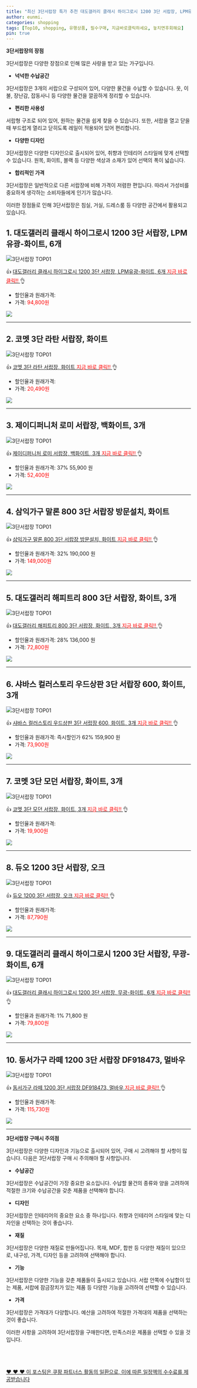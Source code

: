 ```yaml
---
title: "최신 3단서랍장 특가 추천 대도갤러리 클래시 하이그로시 1200 3단 서랍장, LPM유광-화이트, 6개 비교 장점"
author: eunmi.
categories: shopping
tags: [Top10, shopping, 유행상품, 필수구매, 지금바로클릭하세요, 놓치면후회해요]
pin: true
---
```

**3단서랍장의 장점**

3단서랍장은 다양한 장점으로 인해 많은 사랑을 받고 있는 가구입니다.

* **넉넉한 수납공간**

3단서랍장은 3개의 서랍으로 구성되어 있어, 다양한 물건을 수납할 수 있습니다. 옷, 이불, 장난감, 잡동사니 등 다양한 물건을 깔끔하게 정리할 수 있습니다.

* **편리한 사용성**

서랍형 구조로 되어 있어, 원하는 물건을 쉽게 찾을 수 있습니다. 또한, 서랍을 열고 닫을 때 부드럽게 열리고 닫히도록 레일이 적용되어 있어 편리합니다.

* **다양한 디자인**

3단서랍장은 다양한 디자인으로 출시되어 있어, 취향과 인테리어 스타일에 맞게 선택할 수 있습니다. 원목, 화이트, 블랙 등 다양한 색상과 소재가 있어 선택의 폭이 넓습니다.

* **합리적인 가격**

3단서랍장은 일반적으로 다른 서랍장에 비해 가격이 저렴한 편입니다. 따라서 가성비를 중요하게 생각하는 소비자들에게 인기가 많습니다.

이러한 장점들로 인해 3단서랍장은 침실, 거실, 드레스룸 등 다양한 공간에서 활용되고 있습니다.

   

## 1. 대도갤러리 클래시 하이그로시 1200 3단 서랍장, LPM유광-화이트, 6개

![3단서랍장 TOP01](https://thumbnail6.coupangcdn.com/thumbnails/remote/230x230ex/image/vendor_inventory/4e78/3737d6fa7d1b96dc7f5b054d35a1c3658d7b516af810a8a6feb4a8b68775.jpg)


👍 [대도갤러리 클래시 하이그로시 1200 3단 서랍장, LPM유광-화이트, 6개 <font color=red> 지금 바로 클릭!! </font> ](https://link.coupang.com/re/AFFSDP?lptag=AF3617701&subid=GithubCoopas&pageKey=1305059174&traceid=V0-153&itemId=2319821273&vendorItemId=70316504321) 👌 


- 할인율과 원래가격: 
- 가격: <span style='color:red'>94,800원</span>

[![](/discount_price.png)](https://link.coupang.com/re/AFFSDP?lptag=AF3617701&subid=GithubCoopas&pageKey=1305059174&traceid=V0-153&itemId=2319821273&vendorItemId=70316504321)

---


   

## 2. 코멧 3단 라탄 서랍장, 화이트

![3단서랍장 TOP01](https://thumbnail6.coupangcdn.com/thumbnails/remote/230x230ex/image/retail/images/1126961305171484-ebc414ec-58f8-4204-82b9-0490bdc7d742.jpg)


👍 [코멧 3단 라탄 서랍장, 화이트 <font color=red> 지금 바로 클릭!! </font> ](https://link.coupang.com/re/AFFSDP?lptag=AF3617701&subid=GithubCoopas&pageKey=4842902166&traceid=V0-153&itemId=6260885979&vendorItemId=73556554619) 👌 


- 할인율과 원래가격: 
- 가격: <span style='color:red'>20,490원</span>

[![](/discount_price.png)](https://link.coupang.com/re/AFFSDP?lptag=AF3617701&subid=GithubCoopas&pageKey=4842902166&traceid=V0-153&itemId=6260885979&vendorItemId=73556554619)

---


   

## 3. 제이디퍼니처 로미 서랍장, 백화이트, 3개

![3단서랍장 TOP01](https://thumbnail6.coupangcdn.com/thumbnails/remote/230x230ex/image/vendor_inventory/977b/9879d33889ee64ae7290bdf0f700a9a2b3a7979f921263610df595aeacd7.jpeg)


👍 [제이디퍼니처 로미 서랍장, 백화이트, 3개 <font color=red> 지금 바로 클릭!! </font> ](https://link.coupang.com/re/AFFSDP?lptag=AF3617701&subid=GithubCoopas&pageKey=24070995&traceid=V0-153&itemId=93723572&vendorItemId=85797335344) 👌 


- 할인율과 원래가격: 37%  55,900   원
- 가격: <span style='color:red'>52,400원</span>

[![](/discount_price.png)](https://link.coupang.com/re/AFFSDP?lptag=AF3617701&subid=GithubCoopas&pageKey=24070995&traceid=V0-153&itemId=93723572&vendorItemId=85797335344)

---


   

## 4. 삼익가구 말론 800 3단 서랍장 방문설치, 화이트

![3단서랍장 TOP01](https://thumbnail7.coupangcdn.com/thumbnails/remote/230x230ex/image/rs_quotation_api/zokw6jev/7e61ffc276524c8e9055c347cb251f73.jpg)


👍 [삼익가구 말론 800 3단 서랍장 방문설치, 화이트 <font color=red> 지금 바로 클릭!! </font> ](https://link.coupang.com/re/AFFSDP?lptag=AF3617701&subid=GithubCoopas&pageKey=6557525151&traceid=V0-153&itemId=14665210982&vendorItemId=81906328816) 👌 


- 할인율과 원래가격: 32%  190,000   원
- 가격: <span style='color:red'>149,000원</span>

[![](/discount_price.png)](https://link.coupang.com/re/AFFSDP?lptag=AF3617701&subid=GithubCoopas&pageKey=6557525151&traceid=V0-153&itemId=14665210982&vendorItemId=81906328816)

---


   

## 5. 대도갤러리 해피트리 800 3단 서랍장, 화이트, 3개

![3단서랍장 TOP01](https://thumbnail10.coupangcdn.com/thumbnails/remote/230x230ex/image/vendor_inventory/0831/6c795a43f17d1d3fe9b1017a705311d410d88ea091938b518c111b621da6.jpg)


👍 [대도갤러리 해피트리 800 3단 서랍장, 화이트, 3개 <font color=red> 지금 바로 클릭!! </font> ](https://link.coupang.com/re/AFFSDP?lptag=AF3617701&subid=GithubCoopas&pageKey=1270975937&traceid=V0-153&itemId=2275599381&vendorItemId=70272766394) 👌 


- 할인율과 원래가격: 28%  136,000   원
- 가격: <span style='color:red'>72,800원</span>

[![](/discount_price.png)](https://link.coupang.com/re/AFFSDP?lptag=AF3617701&subid=GithubCoopas&pageKey=1270975937&traceid=V0-153&itemId=2275599381&vendorItemId=70272766394)

---


   

## 6. 샤바스 컬러스토리 우드상판 3단 서랍장 600, 화이트, 3개

![3단서랍장 TOP01](https://thumbnail6.coupangcdn.com/thumbnails/remote/230x230ex/image/rs_quotation_api/emxutchh/ed6d2bf413b64ba2b8e03dce7b81fe34.jpg)


👍 [샤바스 컬러스토리 우드상판 3단 서랍장 600, 화이트, 3개 <font color=red> 지금 바로 클릭!! </font> ](https://link.coupang.com/re/AFFSDP?lptag=AF3617701&subid=GithubCoopas&pageKey=7316650322&traceid=V0-153&itemId=18756093531&vendorItemId=85887993617) 👌 


- 할인율과 원래가격: 즉시할인가 62%  159,900   원
- 가격: <span style='color:red'>73,900원</span>

[![](/discount_price.png)](https://link.coupang.com/re/AFFSDP?lptag=AF3617701&subid=GithubCoopas&pageKey=7316650322&traceid=V0-153&itemId=18756093531&vendorItemId=85887993617)

---


   

## 7. 코멧 3단 모던 서랍장, 화이트, 3개

![3단서랍장 TOP01](https://thumbnail6.coupangcdn.com/thumbnails/remote/230x230ex/image/retail/images/5891832189840099-58948213-a40e-4708-8e80-8847af4f0dc7.jpg)


👍 [코멧 3단 모던 서랍장, 화이트, 3개 <font color=red> 지금 바로 클릭!! </font> ](https://link.coupang.com/re/AFFSDP?lptag=AF3617701&subid=GithubCoopas&pageKey=7456434826&traceid=V0-153&itemId=19424616723&vendorItemId=86536001868) 👌 


- 할인율과 원래가격: 
- 가격: <span style='color:red'>19,900원</span>

[![](/discount_price.png)](https://link.coupang.com/re/AFFSDP?lptag=AF3617701&subid=GithubCoopas&pageKey=7456434826&traceid=V0-153&itemId=19424616723&vendorItemId=86536001868)

---


   

## 8. 듀오 1200 3단 서랍장, 오크

![3단서랍장 TOP01](https://thumbnail8.coupangcdn.com/thumbnails/remote/230x230ex/image/vendor_inventory/images/2016/07/25/14/6/29135bb3-928b-4474-a254-43f39cd7b73b.jpg)


👍 [듀오 1200 3단 서랍장, 오크 <font color=red> 지금 바로 클릭!! </font> ](https://link.coupang.com/re/AFFSDP?lptag=AF3617701&subid=GithubCoopas&pageKey=5632231&traceid=V0-153&itemId=289759009&vendorItemId=3037782320) 👌 


- 할인율과 원래가격: 
- 가격: <span style='color:red'>87,790원</span>

[![](/discount_price.png)](https://link.coupang.com/re/AFFSDP?lptag=AF3617701&subid=GithubCoopas&pageKey=5632231&traceid=V0-153&itemId=289759009&vendorItemId=3037782320)

---


   

## 9. 대도갤러리 클래시 하이그로시 1200 3단 서랍장, 무광-화이트, 6개

![3단서랍장 TOP01](https://thumbnail9.coupangcdn.com/thumbnails/remote/230x230ex/image/vendor_inventory/ac63/f97200c4e10a2761ebc57d4dc430031fedd4d5413b555b3c2e46a9905b0e.jpg)


👍 [대도갤러리 클래시 하이그로시 1200 3단 서랍장, 무광-화이트, 6개 <font color=red> 지금 바로 클릭!! </font> ](https://link.coupang.com/re/AFFSDP?lptag=AF3617701&subid=GithubCoopas&pageKey=1305059174&traceid=V0-153&itemId=20215763893&vendorItemId=70316504323) 👌 


- 할인율과 원래가격: 1%  71,800   원
- 가격: <span style='color:red'>79,800원</span>

[![](/discount_price.png)](https://link.coupang.com/re/AFFSDP?lptag=AF3617701&subid=GithubCoopas&pageKey=1305059174&traceid=V0-153&itemId=20215763893&vendorItemId=70316504323)

---


   

## 10. 동서가구 라떼 1200 3단 서랍장 DF918473, 멀바우

![3단서랍장 TOP01](https://thumbnail7.coupangcdn.com/thumbnails/remote/230x230ex/image/vendor_inventory/8aeb/3f5e92e7fca283b999ed0bcaca1cae0af223d70c78d05e413cb81eb027cd.jpg)


👍 [동서가구 라떼 1200 3단 서랍장 DF918473, 멀바우 <font color=red> 지금 바로 클릭!! </font> ](https://link.coupang.com/re/AFFSDP?lptag=AF3617701&subid=GithubCoopas&pageKey=4322601647&traceid=V0-153&itemId=5033640666&vendorItemId=72343432750) 👌 


- 할인율과 원래가격: 
- 가격: <span style='color:red'>115,730원</span>

[![](/discount_price.png)](https://link.coupang.com/re/AFFSDP?lptag=AF3617701&subid=GithubCoopas&pageKey=4322601647&traceid=V0-153&itemId=5033640666&vendorItemId=72343432750)

---
**3단서랍장 구매시 주의점**

3단서랍장은 다양한 디자인과 기능으로 출시되어 있어, 구매 시 고려해야 할 사항이 많습니다. 다음은 3단서랍장 구매 시 주의해야 할 사항입니다.

* **수납공간**

3단서랍장은 수납공간이 가장 중요한 요소입니다. 수납할 물건의 종류와 양을 고려하여 적절한 크기와 수납공간을 갖춘 제품을 선택해야 합니다.

* **디자인**

3단서랍장은 인테리어의 중요한 요소 중 하나입니다. 취향과 인테리어 스타일에 맞는 디자인을 선택하는 것이 좋습니다.

* **재질**

3단서랍장은 다양한 재질로 만들어집니다. 목재, MDF, 합판 등 다양한 재질이 있으므로, 내구성, 가격, 디자인 등을 고려하여 선택해야 합니다.

* **기능**

3단서랍장은 다양한 기능을 갖춘 제품들이 출시되고 있습니다. 서랍 안쪽에 수납함이 있는 제품, 서랍에 잠금장치가 있는 제품 등 다양한 기능을 고려하여 선택할 수 있습니다.

* **가격**

3단서랍장은 가격대가 다양합니다. 예산을 고려하여 적절한 가격대의 제품을 선택하는 것이 좋습니다.

이러한 사항을 고려하여 3단서랍장을 구매한다면, 만족스러운 제품을 선택할 수 있을 것입니다.<br><br><br><br><br> [ ❤ ❤ ❤ 이 포스팅은 쿠팡 파트너스 활동의 일환으로, 이에 따른 일정액의 수수료를 제공받습니다](https://link.coupang.com/a/bcEFyh)